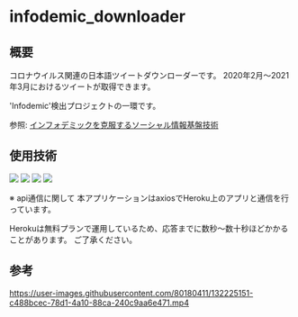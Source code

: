 # infodemic_downloader

## 概要
コロナウイルス関連の日本語ツイートダウンローダーです。
2020年2月～2021年3月におけるツイートが取得できます。

'Infodemic'検出プロジェクトの一環です。

参照: [インフォデミックを克服するソーシャル情報基盤技術](http://research.nii.ac.jp/~iechizen/official/crest.html)

## 使用技術
<img src="https://img.shields.io/badge/-React-555.svg?logo=react&style=flat"> <img src="https://img.shields.io/badge/-TypeScript-555.svg?logo=typescript&style=flat"> <img src="https://img.shields.io/badge/-Tailwindcss-555.svg?logo=Tailwindcss&style=flat"> <img src="https://img.shields.io/badge/-MaterialUI-555.svg?logo=MaterialUI&style=flat">

※ api通信に関して
本アプリケーションはaxiosでHeroku上のアプリと通信を行っています。

Herokuは無料プランで運用しているため、応答までに数秒～数十秒ほどかかることがあります。
ご了承ください。

## 参考

https://user-images.githubusercontent.com/80180411/132225151-c488bcec-78d1-4a10-88ca-240c9aa6e471.mp4

